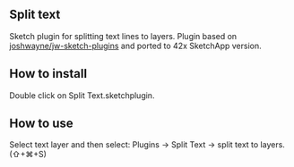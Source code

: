 ## Split text
Sketch plugin for splitting text lines to layers. Plugin based on [joshwayne/jw-sketch-plugins](https://github.com/joshwayne/jw-sketch-plugins/blob/master/Text/Split%20Combine%20Text.sketchplugin/Contents/Sketch/split.cocoascript) and ported to 42x SketchApp version.

## How to install
Double click on Split Text.sketchplugin.

## How to use
Select text layer and then select: Plugins -> Split Text -> split text to layers. (⇧+⌘+S)